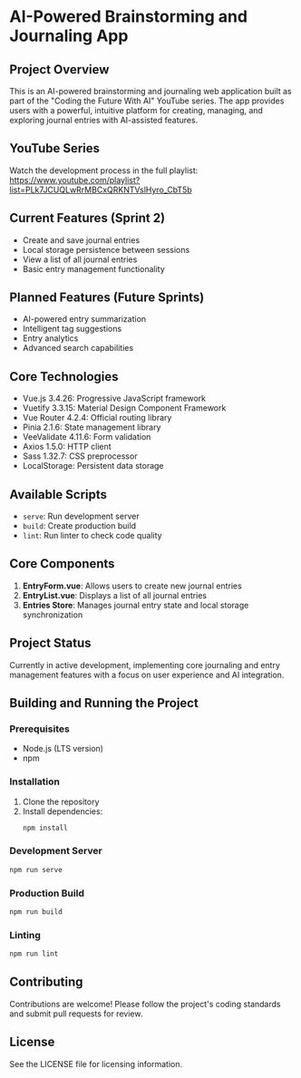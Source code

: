# AI-Powered Brainstorming and Journaling App

## Project Overview

This is an AI-powered brainstorming and journaling web application built as part of the "Coding the Future With AI" YouTube series. The app provides users with a powerful, intuitive platform for creating, managing, and exploring journal entries with AI-assisted features.

## YouTube Series
Watch the development process in the full playlist: 
https://www.youtube.com/playlist?list=PLk7JCUQLwRrMBCxQRKNTVslHyro_CbT5b

## Current Features (Sprint 2)

- Create and save journal entries
- Local storage persistence between sessions
- View a list of all journal entries
- Basic entry management functionality

## Planned Features (Future Sprints)

- AI-powered entry summarization
- Intelligent tag suggestions
- Entry analytics
- Advanced search capabilities

## Core Technologies

- Vue.js 3.4.26: Progressive JavaScript framework
- Vuetify 3.3.15: Material Design Component Framework
- Vue Router 4.2.4: Official routing library
- Pinia 2.1.6: State management library
- VeeValidate 4.11.6: Form validation
- Axios 1.5.0: HTTP client
- Sass 1.32.7: CSS preprocessor
- LocalStorage: Persistent data storage

## Available Scripts

- `serve`: Run development server
- `build`: Create production build
- `lint`: Run linter to check code quality

## Core Components

1. **EntryForm.vue**: Allows users to create new journal entries
2. **EntryList.vue**: Displays a list of all journal entries
3. **Entries Store**: Manages journal entry state and local storage synchronization

## Project Status

Currently in active development, implementing core journaling and entry management features with a focus on user experience and AI integration.

## Building and Running the Project

### Prerequisites

- Node.js (LTS version)
- npm

### Installation

1. Clone the repository
2. Install dependencies:
   ```bash
   npm install
   ```

### Development Server

```bash
npm run serve
```

### Production Build

```bash
npm run build
```

### Linting

```bash
npm run lint
```

## Contributing

Contributions are welcome! Please follow the project's coding standards and submit pull requests for review.

## License

See the LICENSE file for licensing information.
